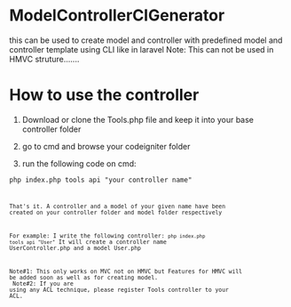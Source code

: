 # ModelControllerCIGenerator
this can be used to create model and controller with predefined model and controller template using CLI like in laravel
Note: This can not be used in HMVC struture.......

# How to use the controller 
1. Download or clone the Tools.php file and keep it into your base controller folder 

2. go to cmd and browse your codeigniter folder 

3. run the following code on cmd:

  <code>php index.php tools api "your controller name"<code>
  
  That's it. A controller and a model of your given name have been created on your controller folder and model folder respectively
  
  For example: I write the following controller:
  <code>php index.php tools api "User"</code>
  It will create a controller name UserController.php and a model User.php 
  
  Note#1: This only works on MVC not on HMVC but Features for HMVC will be added soon as well as for creating model.
  <br>
  Note#2: If you are using any ACL technique, please register Tools controller to your ACL.
  
  
